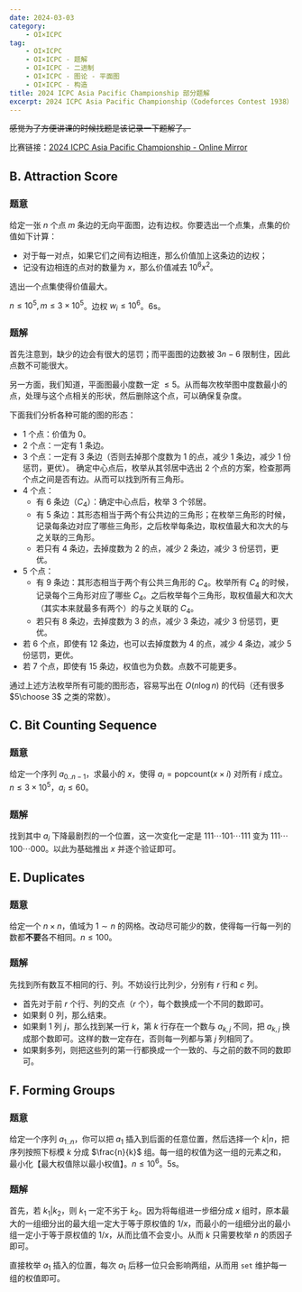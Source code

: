 ```yaml
---
date: 2024-03-03
category:
    - OI×ICPC
tag:
    - OI×ICPC
    - OI×ICPC - 题解
    - OI×ICPC - 二进制
    - OI×ICPC - 图论 - 平面图
    - OI×ICPC - 构造
title: 2024 ICPC Asia Pacific Championship 部分题解
excerpt: 2024 ICPC Asia Pacific Championship（Codeforces Contest 1938）部分题目的题解：<br>B. Attraction Score<br>C. Bit Counting Sequence<br>E. Duplicates<br>F. Forming Groups
---
```


~~感觉为了方便讲课的时候找题是该记录一下题解了。~~

比赛链接：[2024 ICPC Asia Pacific Championship - Online Mirror](https://codeforces.com/contest/1938)

## B. Attraction Score
### 题意
给定一张 $n$ 个点 $m$ 条边的无向平面图，边有边权。你要选出一个点集，点集的价值如下计算：
- 对于每一对点，如果它们之间有边相连，那么价值加上这条边的边权；
- 记没有边相连的点对的数量为 $x$，那么价值减去 $10^6 x^2$。

选出一个点集使得价值最大。

$n\leq 10^5, m\leq 3 \times 10^5$。边权 $w_i\leq 10^6$。6s。

### 题解
首先注意到，缺少的边会有很大的惩罚；而平面图的边数被 $3n-6$ 限制住，因此点数不可能很大。

另一方面，我们知道，平面图最小度数一定 $\leq 5$。从而每次枚举图中度数最小的点，处理与这个点相关的形状，然后删除这个点，可以确保复杂度。

下面我们分析各种可能的图的形态：
- 1 个点：价值为 0。
- 2 个点：一定有 1 条边。
- 3 个点：一定有 3 条边（否则去掉那个度数为 1 的点，减少 1 条边，减少 1 份惩罚，更优）。
  确定中心点后，枚举从其邻居中选出 2 个点的方案，检查那两个点之间是否有边。从而可以找到所有三角形。
- 4 个点：
  - 有 6 条边（$C_4$）：确定中心点后，枚举 3 个邻居。
  - 有 5 条边：其形态相当于两个有公共边的三角形；在枚举三角形的时候，记录每条边对应了哪些三角形，之后枚举每条边，取权值最大和次大的与之关联的三角形。
  - 若只有 4 条边，去掉度数为 2 的点，减少 2 条边，减少 3 份惩罚，更优。
- 5 个点：
  - 有 9 条边：其形态相当于两个有公共三角形的 $C_4$。枚举所有 $C_4$ 的时候，记录每个三角形对应了哪些 $C_4$。之后枚举每个三角形，取权值最大和次大（其实本来就最多有两个）的与之关联的 $C_4$。
  - 若只有 8 条边，去掉度数为 3 的点，减少 3 条边，减少 3 份惩罚，更优。
- 若 6 个点，即使有 12 条边，也可以去掉度数为 4 的点，减少 4 条边，减少 5 份惩罚，更优。
- 若 7 个点，即使有 15 条边，权值也为负数。点数不可能更多。

通过上述方法枚举所有可能的图形态，容易写出在 $O(n \log n)$ 的代码（还有很多 $5\choose 3$ 之类的常数）。

## C. Bit Counting Sequence
### 题意
给定一个序列 $a_{0..n-1}$，求最小的 $x$，使得 $a_i = \text{popcount}(x×i)$ 对所有 $i$ 成立。$n\leq 3 \times 10^5$，$a_i\leq 60$。

### 题解
找到其中 $a_i$ 下降最剧烈的一个位置，这一次变化一定是 $111\cdots 101\cdots 111$ 变为 $111\cdots 100\cdots 000$。以此为基础推出 $x$ 并逐个验证即可。

## E. Duplicates
### 题意
给定一个 $n \times n$，值域为 $1\sim n$ 的网格。改动尽可能少的数，使得每一行每一列的数都**不要**各不相同。$n\leq 100$。

### 题解
先找到所有数互不相同的行、列。不妨设行比列少，分别有 $r$ 行和 $c$ 列。
- 首先对于前 $r$ 个行、列的交点（$r$ 个），每个数换成一个不同的数即可。
- 如果剩 0 列，那么结束。
- 如果剩 1 列 $j$，那么找到某一行 $k$，第 $k$ 行存在一个数与 $a_{k,j}$ 不同，把 $a_{k,j}$ 换成那个数即可。这样的数一定存在，否则每一列都与第 $j$ 列相同了。
- 如果剩多列，则把这些列的第一行都换成一个一致的、与之前的数不同的数即可。

## F. Forming Groups
### 题意
给定一个序列 $a_{1..n}$，你可以把 $a_1$ 插入到后面的任意位置，然后选择一个 $k|n$，把序列按照下标模 $k$ 分成 $\frac{n}{k}$ 组。每一组的权值为这一组的元素之和，最小化【最大权值除以最小权值】。$n\leq 10^6$。5s。

### 题解
首先，若 $k_1|k_2$，则 $k_1$ 一定不劣于 $k_2$。因为将每组进一步细分成 $x$ 组时，原本最大的一组细分出的最大组一定大于等于原权值的 $1/x$，而最小的一组细分出的最小组一定小于等于原权值的 $1/x$，从而比值不会变小。从而 $k$ 只需要枚举 $n$ 的质因子即可。

直接枚举 $a_1$ 插入的位置，每次 $a_1$ 后移一位只会影响两组，从而用 `set` 维护每一组的权值即可。
